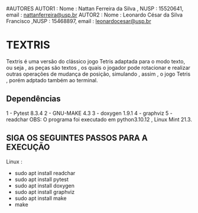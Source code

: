 #AUTORES
AUTOR1 : Nome : Nattan Ferreira da Silva , NUSP : 15520641, email : nattanferreira@usp.br
AUTOR2 : Nome : Leonardo César da Silva Francisco ,NUSP : 15468897, email : leonardocesar@usp.br


# TEXTRIS  
Textris é uma versão do clássico jogo Tetris adaptada para o modo texto, ou seja , as peças são textos , os quais o jogador pode rotacionar e realizar outras operações de mudança de posição,
simulando , assim , o jogo Tetris , porém adptado também ao terminal.

## Dependências 
1 - Pytest 8.3.4
2 - GNU-MAKE 4.3
3 - doxygen 1.9.1
4 - graphviz
5 - readchar
OBS: O programa foi executado em python3.10.12 , Linux Mint 21.3.

## SIGA OS SEGUINTES PASSOS PARA A EXECUÇÃO 
Linux :
- sudo apt install readchar
- sudo apt install pytest
- sudo apt install doxygen
- sudo apt install graphviz
- sudo apt install make
- make 

